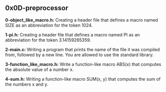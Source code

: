 ## 0x0D-preprocessor


**0-object_like_macro.h:** Creating a header file that defines a macro named SIZE as an abbreviation for the token 1024.


**1-pi.h:** Creating a header file that defines a macro named PI as an abbreviation for the token 3.14159265359.


**2-main.c:** Writing a program that prints the name of the file it was compiled from, followed by a new line.
You are allowed to use the standard library.


**3-function_like_macro.h:** Write a function-like macro ABS(x) that computes the absolute value of a number x.


**4-sum.h:** Writing a function-like macro SUM(x, y) that computes the sum of the numbers x and y.